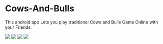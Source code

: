 # Cows-And-Bulls
This android app Lets you play traditional Cows and Bulls Game Online with your Friends.

![](https://github.com/dmaddirala/Cows-And-Bulls/blob/master/Screeshots/Register.png)
![](https://github.com/dmaddirala/Cows-And-Bulls/blob/master/Screeshots/Dashboard.png)
![](https://github.com/dmaddirala/Cows-And-Bulls/blob/master/Screeshots/Play%20Game.png)
![](https://github.com/dmaddirala/Cows-And-Bulls/blob/master/Screeshots/EnterGuess.png)
